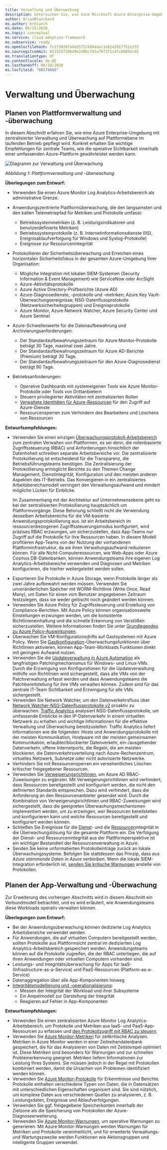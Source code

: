```yaml
---
title: Verwaltung und Überwachung
description: Untersuchen Sie, wie eine Microsoft Azure Enterprise-Umgebung mit zentralisierter Verwaltung und Überwachung auf Plattformebene im laufenden Betrieb gepflegt wird.
author: BrianBlanchard
ms.author: brblanch
ms.date: 06/15/2020
ms.topic: conceptual
ms.service: cloud-adoption-framework
ms.subservice: ready
ms.openlocfilehash: fc2f30287ada5572cb90aaec1e814201f751e155
ms.sourcegitcommit: 011525720bd9e2d9bcf03a76f371c4fc68092c45
ms.translationtype: HT
ms.contentlocale: de-DE
ms.lasthandoff: 08/18/2020
ms.locfileid: "88574668"
---
```

# <a name="management-and-monitoring"></a>Verwaltung und Überwachung

## <a name="plan-platform-management-and-monitoring"></a>Planen von Plattformverwaltung und -überwachung

In diesem Abschnitt erfahren Sie, wie eine Azure Enterprise-Umgebung mit zentralisierter Verwaltung und Überwachung auf Plattformebene im laufenden Betrieb gepflegt wird. Konkret erhalten Sie wichtige Empfehlungen für zentrale Teams, wie die operative Sichtbarkeit innerhalb einer umfassenden Azure-Plattform gewährleistet werden kann.

![Diagramm zur Verwaltung und Überwachung](./media/management-and-monitoring.png)

_Abbildung 1: Plattformverwaltung und -überwachung._

<!-- cSpell:ignore syslogs SIEM -->

**Überlegungen zum Entwurf:**

- Verwenden Sie einen Azure Monitor Log Analytics-Arbeitsbereich als administrative Grenze.
- Anwendungszentrierte Plattformüberwachung, die den langsamsten und den kalten Telemetriepfad für Metriken und Protokolle umfasst:
  - Betriebssystemmetriken (z. B. Leistungsindikatoren und benutzerdefinierte Metriken)
  - Betriebssystemprotokolle (z. B. Internetinformationsdienste (IIS), Ereignisablaufverfolgung für Windows und Syslog-Protokolle)
  - Ereignisse zur Ressourcenintegrität
- Protokollieren der Sicherheitsüberwachung und Erreichen eines horizontalen Sicherheitsfokus in der gesamten Azure-Umgebung Ihrer Organisation:
  - Mögliche Integration mit lokalen SIEM-Systemen (Security Information & Event Management) wie ServiceNow oder ArcSight
  - Azure-Aktivitätsprotokolle
  - Azure Active Directory-Prüfberichte (Azure AD)
  - Azure-Diagnosedienste, -protokolle und -metriken; Azure Key Vault-Überwachungsereignisse; NSG-Datenflussprotokolle (Netzwerksicherheitsgruppen) und Ereignisprotokolle
  - Azure Monitor, Azure Network Watcher, Azure Security Center und Azure Sentinel
- Azure-Schwellenwerte für die Datenaufbewahrung und Archivierungsanforderungen:
  - Der Standardaufbewahrungszeitraum für Azure Monitor-Protokolle beträgt 30 Tage, maximal zwei Jahre.
  - Der Standardaufbewahrungszeitraum für Azure AD-Berichte (Premium) beträgt 30 Tage.
  - Der Standardaufbewahrungszeitraum für den Azure-Diagnosedienst beträgt 90 Tage.

- Betriebsanforderungen:
  - Operative Dashboards mit systemeigenen Tools wie Azure Monitor-Protokolle oder Tools von Drittanbietern
  - Steuern privilegierter Aktivitäten mit zentralisierten Rollen
  - [Verwaltete Identitäten für Azure-Ressourcen](/azure/active-directory/managed-identities-azure-resources/overview) für den Zugriff auf Azure-Dienste
  - Ressourcensperren zum Verhindern des Bearbeitens und Löschens von Ressourcen

**Entwurfsempfehlungen:**

- Verwenden Sie einen einzigen [Überwachungsprotokoll-Arbeitsbereich](/azure/azure-monitor/platform/design-logs-deployment) zum zentralen Verwalten von Plattformen, es sei denn, die rollenbasierte Zugriffssteuerung (RBAC) und Anforderungen hinsichtlich der Datenhoheit schreiben separate Arbeitsbereiche vor. Die zentralisierte Protokollierung ist entscheidend für die Transparenz, die Betriebsführungsteams benötigen. Die Zentralisierung der Protokollierung ermöglicht Berichte zu den Themen Change Management, Dienstintegrität, Konfiguration und den meisten anderen Aspekten des IT-Betriebs. Das Konvergieren in ein zentralisiertes Arbeitsbereichsmodell verringert den Verwaltungsaufwand und mindert mögliche Lücken für Einblicke.

    Im Zusammenhang mit der Architektur auf Unternehmensebene geht es bei der zentralisierten Protokollierung hauptsächlich um Plattformvorgänge. Diese Betonung schließt nicht die Verwendung desselben Arbeitsbereichs für die VM-basierte Anwendungsprotokollierung aus. Ist ein Arbeitsbereich im ressourcenbezogenen Zugriffssteuerungsmodus konfiguriert, wird präzises RBAC erzwungen, um sicherzustellen, dass App-Teams nur Zugriff auf die Protokolle für ihre Ressourcen haben. In diesem Modell profitieren App-Teams von der Nutzung der vorhandenen Plattforminfrastruktur, da sie ihren Verwaltungsaufwand reduzieren können. Für alle Nicht-Computeressourcen, wie Web-Apps oder Azure Cosmos DB-Datenbanken, können Anwendungsteams ihre eigenen Log Analytics-Arbeitsbereiche verwenden und Diagnosen und Metriken konfigurieren, die hierher weitergeleitet werden sollen.

<!-- docsTest:ignore WORM -->

- Exportieren Sie Protokolle in Azure Storage, wenn Protokolle länger als zwei Jahre aufbewahrt werden müssen. Verwenden Sie unveränderlichen Speicher mit WORM-Richtlinie (Write Once, Read Many), um Daten für einen vom Benutzer angegebenen Zeitraum festzulegen, dass sie weder gelöscht noch geändert werden können.
- Verwenden Sie Azure Policy für Zugriffssteuerung und Erstellung von Compliance-Berichten. Mit Azure Policy können organisationsweite Einstellungen erzwungen werden, um die konsistente Richtlinieneinhaltung und die schnelle Erkennung von Verstößen sicherzustellen. Weitere Informationen finden Sie unter [Grundlegendes zu Azure Policy-Auswirkungen](/azure/governance/policy/concepts/effects).
- Überwachen Sie VM-Konfigurationsdrifts auf Gastsystemen mit Azure Policy. Wenn Sie [Gastkonfiguration](/azure/governance/policy/concepts/guest-configuration)-Überwachungsfunktionen über Richtlinien aktivieren, können App-Team-Workloads Funktionen direkt mit geringem Aufwand nutzen.
- Verwenden Sie die [Updateverwaltung in Azure Automation](/azure/automation/automation-update-management) als langfristigen Patchingmechanismus für Windows- und Linux-VMs. Durch die Erzwingung von Konfigurationen für die Updateverwaltung mithilfe von Richtlinien wird sichergestellt, dass alle VMs von der Patchverwaltung erfasst werden und dass Anwendungsteams die Patchbereitstellung für ihre VMs verwalten können. Zudem sind für das zentrale IT-Team Sichtbarkeit und Erzwingung für alle VMs sichergestellt.
- Verwenden Sie Network Watcher, um den Datenverkehrsfluss über [Network Watcher-NSG-Datenflussprotokolle v2](/azure/network-watcher/network-watcher-nsg-flow-logging-overview) proaktiv zu überwachen. [Traffic Analytics](/azure/network-watcher/traffic-analytics) analysiert NSG-Datenflussprotokolle, um umfassende Einblicke in den IP-Datenverkehr in einem virtuellen Netzwerk zu erhalten und wichtige Informationen für die effektive Verwaltung und Überwachung bereitzustellen. Traffic Analytics liefert Informationen wie die folgenden: Hosts und Anwendungsprotokolle mit der meisten Kommunikation, Hostpaare mit der meisten gemeinsamen Kommunikation, erlaubter/blockierter Datenverkehr, ein-/ausgehender Datenverkehr, offene Internetports, die Regeln, die am meisten blockieren, die Datenverkehrsverteilung nach Azure-Rechenzentrum, virtuelles Netzwerk, Subnetze oder nicht autorisierte Netzwerke.
- Verhindern Sie mit Ressourcensperren ein versehentliches Löschen kritischer freigegebener Ressourcen.
- Verwenden Sie [Verweigerungsrichtlinien](/azure/governance/policy/concepts/effects#deny), um Azure AD RBAC-Zuweisungen zu ergänzen. Mit Verweigerungsrichtlinien wird verhindert, dass Ressourcen bereitgestellt und konfiguriert werden, die nicht den definierten Standards entsprechen. Dazu wird verhindert, dass die Anforderung an den Ressourcenanbieter gesendet wird. Durch die Kombination von Verweigerungsrichtlinien und RBAC-Zuweisungen wird sichergestellt, dass die geeigneten Überwachungsmechanismen implementiert werden, um zu erzwingen, *wer* Ressourcen bereitstellen und konfigurieren kann und *welche* Ressourcen bereitgestellt und konfiguriert werden können.
- Schließen Sie Ereignisse für die [Dienst](/azure/service-health/service-health-overview)- und die [Ressourcen](/azure/service-health/resource-health-overview)integrität in die Überwachungslösung für die gesamte Plattform ein. Die Verfolgung der Dienst- und Ressourcenintegrität aus der Plattformperspektive ist ein wichtiger Bestandteil der Ressourcenverwaltung in Azure.
- Senden Sie keine unformatierten Protokolleinträge zurück an lokale Überwachungssysteme. Befolgen Sie stattdessen das Prinzip, dass *aus Azure stammende Daten in Azure verbleiben*. Wenn die lokale SIEM-Integration erforderlich ist, [senden Sie kritische Warnungen](/azure/security-center/continuous-export) anstelle von Protokollen.

## <a name="plan-for-app-management-and-monitoring"></a>Planen der App-Verwaltung und -Überwachung

Zur Erweiterung des vorherigen Abschnitts wird in diesem Abschnitt ein Verbundmodell betrachtet, und es wird erläutert, wie Anwendungsteams diese Workloads operativ verwalten können.

**Überlegungen zum Entwurf:**

- Bei der Anwendungsüberwachung können dedizierte Log Analytics Arbeitsbereiche verwendet werden.
- Für Anwendungen, die auf virtuellen Computern bereitgestellt werden, sollten Protokolle aus Plattformsicht zentral im dedizierten Log Analytics-Arbeitsbereich gespeichert werden. Anwendungsteams können auf die Protokolle zugreifen, die der RBAC unterliegen, die auf ihren Anwendungen oder virtuellen Computern vorhanden sind.
- Leistungs- und Integritätsüberwachung für Apps für IaaS- (Infrastructure-as-a-Service) und PaaS-Ressourcen (Platform-as-a-Service)
- Datenaggregation über alle App-Komponenten hinweg
- [Integritätsmodellierung und -operationalisierung](../..//manage/monitor/cloud-models-monitor-overview.md):
  - Messen der Integrität der Workload und ihrer Subsysteme
  - Ein Ampelmodell zur Darstellung der Integrität
  - Reagieren auf Fehler in App-Komponenten

**Entwurfsempfehlungen:**

- Verwenden Sie einen zentralisierten Azure Monitor Log Analytics-Arbeitsbereich, um Protokolle und Metriken aus IaaS- und PaaS-App-Ressourcen zu erfassen und [den Protokollzugriff mit RBAC zu steuern](/azure/azure-monitor/platform/design-logs-deployment#access-control-overview).
- Verwenden Sie [Azure Monitor-Metriken](/azure/azure-monitor/platform/data-platform-metrics) für zeitkritische Analysen. Metriken in Azure Monitor werden in einer Zeitreihendatenbank gespeichert, die für das Analysieren von Daten mit Zeitstempel optimiert ist. Diese Metriken sind besonders für Warnungen und zur schnellen Problemerkennung geeignet. Metriken liefern Informationen zur Leistung Ihres Systems. Sie müssen jedoch in der Regel mit Protokollen kombiniert werden, damit die Ursachen von Problemen identifiziert werden können.
- Verwenden Sie [Azure Monitor-Protokolle](/azure/azure-monitor/platform/data-platform-logs) für Erkenntnisse und Berichte. Protokolle enthalten verschiedene Typen von Daten, die in Datensätzen mit unterschiedlichen Eigenschaften organisiert sind. Sie sind nützlich, um komplexe Daten aus verschiedenen Quellen zu analysieren, z. B. Leistungsdaten, Ereignisse und Ablaufverfolgungen.
- Verwenden Sie ggf. freigegebene Speicherkonten innerhalb der Zielzone als die Speicherung von Protokollen der Azure-Diagnoseerweiterung.
- Verwenden Sie [Azure Monitor-Warnungen](/azure/azure-monitor/platform/alerts-overview), um operative Warnungen zu generieren. Mit Azure Monitor-Warnungen werden Warnungen für Metriken und Protokolle vereinheitlicht, und für erweiterte Verwaltungs- und Wartungszwecke werden Funktionen wie Aktionsgruppen und intelligente Gruppen verwendet.
